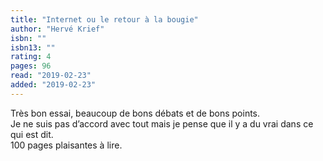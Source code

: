 ```yaml
---
title: "Internet ou le retour à la bougie"
author: "Hervé Krief"
isbn: ""
isbn13: ""
rating: 4
pages: 96
read: "2019-02-23"
added: "2019-02-23"
---
```

Très bon essai, beaucoup de bons débats et de bons points. <br/>Je ne suis pas d’accord avec tout mais je pense que il y a du vrai dans ce qui est dit. <br/>100 pages plaisantes à lire.
